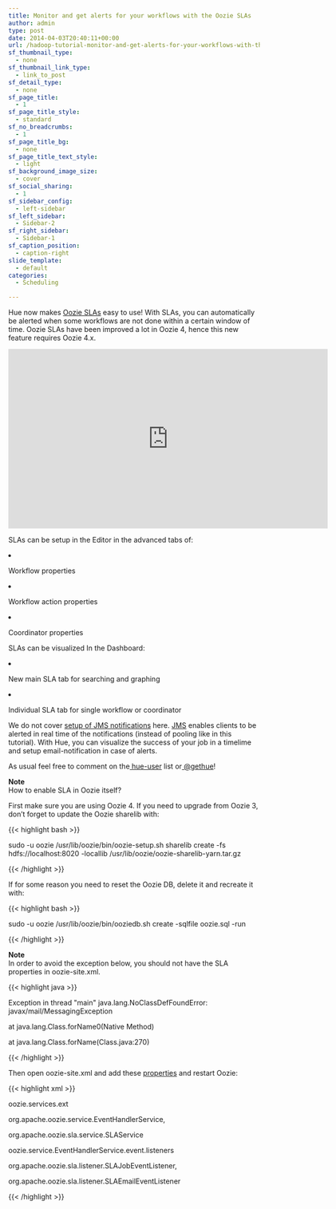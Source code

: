 ```yaml
---
title: Monitor and get alerts for your workflows with the Oozie SLAs
author: admin
type: post
date: 2014-04-03T20:40:11+00:00
url: /hadoop-tutorial-monitor-and-get-alerts-for-your-workflows-with-the-oozie-slas/
sf_thumbnail_type:
  - none
sf_thumbnail_link_type:
  - link_to_post
sf_detail_type:
  - none
sf_page_title:
  - 1
sf_page_title_style:
  - standard
sf_no_breadcrumbs:
  - 1
sf_page_title_bg:
  - none
sf_page_title_text_style:
  - light
sf_background_image_size:
  - cover
sf_social_sharing:
  - 1
sf_sidebar_config:
  - left-sidebar
sf_left_sidebar:
  - Sidebar-2
sf_right_sidebar:
  - Sidebar-1
sf_caption_position:
  - caption-right
slide_template:
  - default
categories:
  - Scheduling

---
```

<p id="docs-internal-guid-99e4a41b-294c-1afb-46e2-ab6223f97bad" dir="ltr">
  Hue now makes <a href="http://oozie.apache.org/docs/4.0.0/DG_SLAMonitoring.html">Oozie SLAs</a> easy to use! With SLAs, you can automatically be alerted when some workflows are not done within a certain window of time. Oozie SLAs have been improved a lot in Oozie 4, hence this new feature requires Oozie 4.x.
</p>

<iframe src="https://player.vimeo.com/video/90898437?dnt=1&app_id=122963" width="640" height="360" frameborder="0" title="Hadoop Tutorial: Oozie SLA - monitor and get alerts for your workflows" allow="autoplay; fullscreen" allowfullscreen></iframe>

SLAs can be setup in the Editor in the advanced tabs of:

<li dir="ltr">
  <p dir="ltr">
    Workflow properties
  </p>
</li>

<li dir="ltr">
  <p dir="ltr">
    Workflow action properties
  </p>
</li>

<li dir="ltr">
  <p dir="ltr">
    Coordinator properties
  </p>
</li>

<p dir="ltr">
  SLAs can be visualized In the Dashboard:
</p>

<li dir="ltr">
  <p dir="ltr">
    New main SLA tab for searching and graphing
  </p>
</li>

<li dir="ltr">
  <p dir="ltr">
    Individual SLA tab for single workflow or coordinator
  </p>
</li>

<p dir="ltr">
  We do not cover <a href="http://oozie.apache.org/docs/4.0.0/AG_Install.html#Notifications_Configuration">setup of JMS notifications</a> here. <a href="http://oozie.apache.org/docs/4.0.0/DG_JMSNotifications.html">JMS</a> enables clients to be alerted in real time of the notifications (instead of pooling like in this tutorial). With Hue, you can visualize the success of your job in a timelime and setup email-notification in case of alerts.
</p>

<p dir="ltr">
  As usual feel free to comment on the<a href="http://groups.google.com/a/cloudera.org/group/hue-user"> hue-user</a> list or<a href="https://twitter.com/gethue"> @gethue</a>!
</p>

<p dir="ltr">
  <strong>Note</strong><br /> How to enable SLA in Oozie itself?
</p>

<p dir="ltr">
  First make sure you are using Oozie 4. If you need to upgrade from Oozie 3, don’t forget to update the Oozie sharelib with:
</p>

{{< highlight bash >}}

sudo -u oozie /usr/lib/oozie/bin/oozie-setup.sh sharelib create -fs hdfs://localhost:8020 -locallib /usr/lib/oozie/oozie-sharelib-yarn.tar.gz

{{< /highlight >}}

<p dir="ltr">
  If for some reason you need to reset the Oozie DB, delete it and recreate it with:
</p>

{{< highlight bash >}}

sudo -u oozie /usr/lib/oozie/bin/ooziedb.sh create -sqlfile oozie.sql -run

{{< /highlight >}}

<p dir="ltr">
  <strong>Note</strong><br /> In order to avoid the exception below, you should not have the SLA properties in oozie-site.xml.
</p>

{{< highlight java >}}

Exception in thread "main" java.lang.NoClassDefFoundError: javax/mail/MessagingException

at java.lang.Class.forName0(Native Method)

at java.lang.Class.forName(Class.java:270)

{{< /highlight >}}

<p dir="ltr">
  Then open oozie-site.xml and add these <a href="http://oozie.apache.org/docs/4.0.0/AG_Install.html#Notifications_Configuration">properties</a> and restart Oozie:
</p>

{{< highlight xml >}}

<property>

<name>oozie.services.ext</name>

<value>

org.apache.oozie.service.EventHandlerService,

org.apache.oozie.sla.service.SLAService

</value>

</property>

<property>

<name>oozie.service.EventHandlerService.event.listeners</name>

<value>

org.apache.oozie.sla.listener.SLAJobEventListener,

org.apache.oozie.sla.listener.SLAEmailEventListener

</value>

</property>

{{< /highlight >}}
